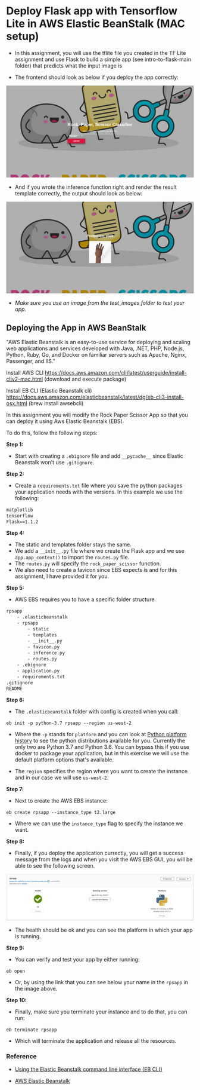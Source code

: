 # Deploy Flask app with Tensorflow Lite in AWS Elastic BeanStalk (MAC setup)

- In this assignment, you will use the tflite file you created in the TF Lite assignment and use Flask to build a simple
app (see intro-to-flask-main folder) that predicts what the input image is

- The frontend should look as below if you deploy the app correctly:

![initial](imgs/initial.png)

- And if you wrote the inference function right and render the result template correctly, the output should look as below:

![prediction](imgs/prediction.png)

- _Make sure you use an image from the test_images folder to test your app_.

## Deploying the App in AWS BeanStalk

"AWS Elastic Beanstalk is an easy-to-use service for deploying and scaling web applications and services developed with Java, .NET, PHP, Node.js, Python, Ruby, Go, and Docker on familiar servers such as Apache, Nginx, Passenger, and IIS."

Install AWS CLI
https://docs.aws.amazon.com/cli/latest/userguide/install-cliv2-mac.html
(download and execute package)

Install EB CLI (Elastic Beanstalk cli)
https://docs.aws.amazon.com/elasticbeanstalk/latest/dg/eb-cli3-install-osx.html
(brew install awsebcli)

In this assignment you will modify the Rock Paper Scissor App so that you can deploy it using Aws Elastic Beanstalk (EBS).

To do this, follow the following steps:

__Step 1:__

- Start with creating a `.ebignore` file and add `__pycache__` since Elastic Beanstalk won't use `.gitignore`.

__Step 2:__

- Create a `requirements.txt` file where you save the python packages your application needs with the versions. In this
example we use the following:

```
matplotlib
tensorflow
Flask==1.1.2
```

__Step 4:__

- The static and templates folder stays the same.
- We add a `__init__.py` file where we create the Flask app and we use `app.app_context()` to import the `routes.py` file.
- The `routes.py` will specify the `rock_paper_scissor` function.
- We also need to create a favicon since EBS expects is and for this assignment, I have provided it for you.

__Step 5:__

- AWS EBS requires you to have a specific folder structure.

```
rpsapp
    - .elasticbeanstalk
    - rpsapp
        - static
        - templates
        - __init__.py
        - favicon.py
        - inference.py
        - routes.py
    - .ebignore
    - application.py
    - requirements.txt
.gitignore
README
```

__Step 6:__

- The `.elasticbeanstalk` folder with config is created when you call:
```
eb init -p python-3.7 rpsapp --region us-west-2
```

- Where the `-p` stands for `platform` and you can look at [Python platform history](https://docs.aws.amazon.com/elasticbeanstalk/latest/platforms/platform-history-python.html) to see the python distributions available for you. Currently the only two are Python 3.7 and Python 3.6. You can bypass
this if you use docker to package your application, but in this exercise we will use the default platform options that's
available.

- The `region` specifies the region where you want to create the instance and in our case we will use `us-west-2`.

__Step 7:__

- Next to create the AWS EBS instance:

```
eb create rpsapp --instance_type t2.large
```

- Where we can use the `instance_type` flag to specify the instance we want.

__Step 8:__

- Finally, if you deploy the application currectly, you will get a success message from the logs and when you visit the
AWS EBS GUI, you will be able to see the following screen.

![AWS EBS](imgs/aws_ebs.png)

- The health should be ok and you can see the platform in which your app is running.

__Step 9:__

- You can verify and test your app by either running:

```
eb open
```

- Or, by using the link that you can see below your name in the `rpsapp` in the image above.

__Step 10:__

- Finally, make sure you terminate your instance and to do that, you can run:

```
eb terminate rpsapp
```

- Which will terminate the application and release all the resources.

### Reference

- [Using the Elastic Beanstalk command line interface (EB CLI)](https://docs.aws.amazon.com/elasticbeanstalk/latest/dg/eb-cli3.html)

- [AWS Elastic Beanstalk](https://docs.aws.amazon.com/elasticbeanstalk/latest/dg/Welcome.html)

